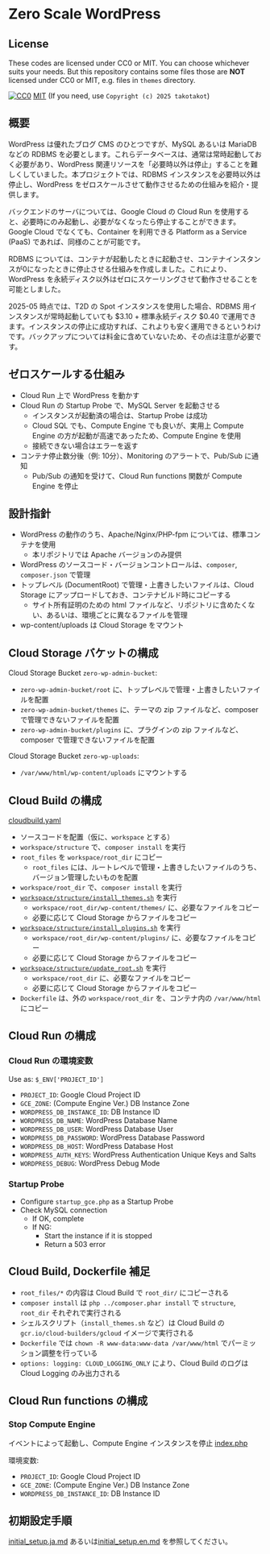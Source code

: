 # Zero Scale WordPress

## License

These codes are licensed under CC0 or MIT. You can choose whichever suits your needs.
But this repository contains some files those are **NOT** licensed under CC0 or MIT, e.g. files in `themes` directory.

[![CC0](http://i.creativecommons.org/p/zero/1.0/88x31.png "CC0")](http://creativecommons.org/publicdomain/zero/1.0/deed.ja)
[MIT](https://opensource.org/licenses/MIT) (If you need, use `Copyright (c) 2025 takotakot`)

## 概要

WordPress は優れたブログ CMS のひとつですが、MySQL あるいは MariaDB などの RDBMS を必要とします。これらデータベースは、通常は常時起動しておく必要があり、WordPress 関連リソースを「必要時以外は停止」することを難しくしていました。本プロジェクトでは、RDBMS インスタンスを必要時以外は停止し、WordPress をゼロスケールさせて動作させるための仕組みを紹介・提供します。

バックエンドのサーバについては、Google Cloud の Cloud Run を使用すると、必要時にのみ起動し、必要がなくなったら停止することができます。Google Cloud でなくても、Container を利用できる Platform as a Service (PaaS) であれば、同様のことが可能です。

RDBMS については、コンテナが起動したときに起動させ、コンテナインスタンスが0になったときに停止させる仕組みを作成しました。これにより、WordPress を永続ディスク以外はゼロにスケーリングさせて動作させることを可能としました。

2025-05 時点では、T2D の Spot インスタンスを使用した場合、RDBMS 用インスタンスが常時起動していても $3.10 + 標準永続ディスク $0.40 で運用できます。インスタンスの停止に成功すれば、これよりも安く運用できるというわけです。バックアップについては料金に含めていないため、その点は注意が必要です。

## ゼロスケールする仕組み

- Cloud Run 上で WordPress を動かす
- Cloud Run の Startup Probe で、MySQL Server を起動させる
  - インスタンスが起動済の場合は、Startup Probe は成功
  - Cloud SQL でも、Compute Engine でも良いが、実用上 Compute Engine の方が起動が高速であったため、Compute Engine を使用
  - 接続できない場合はエラーを返す
- コンテナ停止数分後（例: 10分）、Monitoring のアラートで、Pub/Sub に通知
  - Pub/Sub の通知を受けて、Cloud Run functions 関数が Compute Engine を停止

## 設計指針

- WordPress の動作のうち、Apache/Nginx/PHP-fpm については、標準コンテナを使用
  - 本リポジトリでは Apache バージョンのみ提供
- WordPress のソースコード・バージョンコントロールは、`composer`, `composer.json` で管理
- トップレベル (DocumentRoot) で管理・上書きしたいファイルは、Cloud Storage にアップロードしておき、コンテナビルド時にコピーする
  - サイト所有証明のための html ファイルなど、リポジトリに含めたくない、あるいは、環境ごとに異なるファイルを管理
- wp-content/uploads は Cloud Storage をマウント

## Cloud Storage バケットの構成

Cloud Storage Bucket `zero-wp-admin-bucket`:
- `zero-wp-admin-bucket/root` に、トップレベルで管理・上書きしたいファイルを配置
- `zero-wp-admin-bucket/themes` に、テーマの zip ファイルなど、composer で管理できないファイルを配置
- `zero-wp-admin-bucket/plugins` に、プラグインの zip ファイルなど、composer で管理できないファイルを配置

Cloud Storage Bucket `zero-wp-uploads`:
- `/var/www/html/wp-content/uploads` にマウントする

## Cloud Build の構成

[cloudbuild.yaml](cloudbuild.yaml)

- ソースコードを配置（仮に、`workspace` とする）
- `workspace/structure` で、`composer install` を実行
- `root_files` を `workspace/root_dir` にコピー
  - `root_files` には、ルートレベルで管理・上書きしたいファイルのうち、バージョン管理したいものを配置
- `workspace/root_dir` で、`composer install` を実行
- [`workspace/structure/install_themes.sh`](structure/install_themes.sh) を実行
  - `workspace/root_dir/wp-content/themes/` に、必要なファイルをコピー
  - 必要に応じて Cloud Storage からファイルをコピー
- [`workspace/structure/install_plugins.sh`](structure/install_plugins.sh) を実行
  - `workspace/root_dir/wp-content/plugins/` に、必要なファイルをコピー
  - 必要に応じて Cloud Storage からファイルをコピー
- [`workspace/structure/update_root.sh`](structure/update_root.sh) を実行
  - `workspace/root_dir` に、必要なファイルをコピー
  - 必要に応じて Cloud Storage からファイルをコピー
- `Dockerfile` は、外の `workspace/root_dir` を、コンテナ内の `/var/www/html` にコピー

## Cloud Run の構成

### Cloud Run の環境変数

Use as: `$_ENV['PROJECT_ID']`

- `PROJECT_ID`: Google Cloud Project ID
- `GCE_ZONE`: (Compute Engine Ver.) DB Instance Zone
- `WORDPRESS_DB_INSTANCE_ID`: DB Instance ID
- `WORDPRESS_DB_NAME`: WordPress Database Name
- `WORDPRESS_DB_USER`: WordPress Database User
- `WORDPRESS_DB_PASSWORD`: WordPress Database Password
- `WORDPRESS_DB_HOST`: WordPress Database Host
- `WORDPRESS_AUTH_KEYS`: WordPress Authentication Unique Keys and Salts
- `WORDPRESS_DEBUG`: WordPress Debug Mode

### Startup Probe

- Configure `startup_gce.php` as a Startup Probe
- Check MySQL connection
  - If OK, complete
  - If NG:
    - Start the instance if it is stopped
    - Return a 503 error

## Cloud Build, Dockerfile 補足

- `root_files/*` の内容は Cloud Build で `root_dir/` にコピーされる
- `composer install` は `php ../composer.phar install` で `structure`, `root_dir` それぞれで実行される
- シェルスクリプト（`install_themes.sh` など）は Cloud Build の `gcr.io/cloud-builders/gcloud` イメージで実行される
- `Dockerfile` では `chown -R www-data:www-data /var/www/html` でパーミッション調整を行っている
- `options: logging: CLOUD_LOGGING_ONLY` により、Cloud Build のログは Cloud Logging のみ出力される

## Cloud Run functions の構成

### Stop Compute Engine

イベントによって起動し、Compute Engine インスタンスを停止 [index.php](functions/stop_compute_engine/index.php)

環境変数:
- `PROJECT_ID`: Google Cloud Project ID
- `GCE_ZONE`: (Compute Engine Ver.) DB Instance Zone
- `WORDPRESS_DB_INSTANCE_ID`: DB Instance ID

## 初期設定手順

[initial_setup.ja.md](docs/initial_setup.ja.md) あるいは[initial_setup.en.md](docs/initial_setup.en.md) を参照してください。
